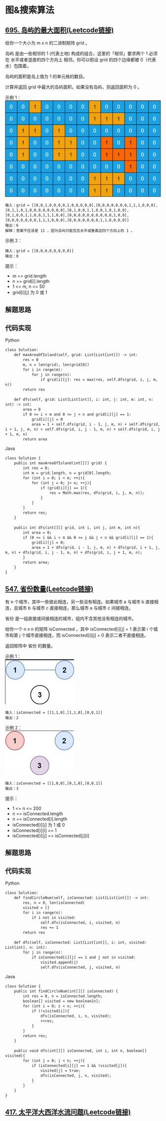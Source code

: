 # 图&搜索算法

## [695. 岛屿的最大面积(Leetcode链接)](https://leetcode-cn.com/problems/max-area-of-island/)
给你一个大小为 m x n 的二进制矩阵 grid 。

岛屿 是由一些相邻的 1 (代表土地) 构成的组合，这里的「相邻」要求两个 1 必须在 水平或者竖直的四个方向上 相邻。你可以假设 grid 的四个边缘都被 0（代表水）包围着。

岛屿的面积是岛上值为 1 的单元格的数目。

计算并返回 grid 中最大的岛屿面积。如果没有岛屿，则返回面积为 0 。

示例 1：  
![avatar](./695.png)  
```
输入：grid = [[0,0,1,0,0,0,0,1,0,0,0,0,0],[0,0,0,0,0,0,0,1,1,1,0,0,0],[0,1,1,0,1,0,0,0,0,0,0,0,0],[0,1,0,0,1,1,0,0,1,0,1,0,0],[0,1,0,0,1,1,0,0,1,1,1,0,0],[0,0,0,0,0,0,0,0,0,0,1,0,0],[0,0,0,0,0,0,0,1,1,1,0,0,0],[0,0,0,0,0,0,0,1,1,0,0,0,0]]  
输出：6  
解释：答案不应该是 11 ，因为岛屿只能包含水平或垂直这四个方向上的 1 。  
```
示例 2：
```
输入：grid = [[0,0,0,0,0,0,0,0]]  
输出：0  
```
提示：
* m == grid.length
* n == grid[i].length
* 1 <= m, n <= 50
* grid[i][j] 为 0 或 1
## 解题思路

## 代码实现
Python
```
class Solution:
    def maxAreaOfIsland(self, grid: List[List[int]]) -> int:
        res = 0
        m, n = len(grid), len(grid[0])
        for i in range(m):
            for j in range(n):
                if grid[i][j]: res = max(res, self.dfs(grid, i, j, m, n))
        return res

    def dfs(self, grid: List[List[int]], i: int, j: int, m: int, n: int) -> int:
        area = 0
        if 0 <= i < m and 0 <= j < n and grid[i][j] == 1:
            grid[i][j] = 0
            area = 1 + self.dfs(grid, i - 1, j, m, n) + self.dfs(grid, i + 1, j, m, n) + self.dfs(grid, i, j - 1, m, n) + self.dfs(grid, i, j + 1, m, n)
        return area
```
Java
```
class Solution {
    public int maxAreaOfIsland(int[][] grid) {
        int res = 0;
        int m = grid.length, n = grid[0].length;
        for (int i = 0; i < m; ++i){
            for (int j = 0; j< n; ++j){
                if (grid[i][j] == 1){
                    res = Math.max(res, dfs(grid, i, j, m, n));
                }
            }
        }
        return res;
    }

    public int dfs(int[][] grid, int i, int j, int m, int n){
        int area = 0;
        if (0 <= i && i < m && 0 <= j && j < n && grid[i][j] == 1){
            grid[i][j] = 0;
            area = 1 + dfs(grid, i - 1, j, m, n) + dfs(grid, i + 1, j, m, n) + dfs(grid, i, j - 1, m, n) + dfs(grid, i, j + 1, m, n);
        }
        return area;
    }
}
```
## [547. 省份数量(Leetcode链接)](https://leetcode-cn.com/problems/number-of-provinces/)
有 n 个城市，其中一些彼此相连，另一些没有相连。如果城市 a 与城市 b 直接相连，且城市 b 与城市 c 直接相连，那么城市 a 与城市 c 间接相连。

省份 是一组直接或间接相连的城市，组内不含其他没有相连的城市。

给你一个 n x n 的矩阵 isConnected ，其中 isConnected[i][j] = 1 表示第 i 个城市和第 j 个城市直接相连，而 isConnected[i][j] = 0 表示二者不直接相连。

返回矩阵中 省份 的数量。

示例 1：  
![avatar](./547(1).png)
```
输入：isConnected = [[1,1,0],[1,1,0],[0,0,1]]  
输出：2
```
示例 2：  
![avatar](./547(2).png) 
```
输入：isConnected = [[1,0,0],[0,1,0],[0,0,1]]  
输出：3
```
提示：
* 1 <= n <= 200
* n == isConnected.length
* n == isConnected[i].length
* isConnected[i][j] 为 1 或 0
* isConnected[i][i] == 1
* isConnected[i][j] == isConnected[j][i]
## 解题思路
## 代码实现
Python
```
class Solution:
    def findCircleNum(self, isConnected: List[List[int]]) -> int:
        res, n = 0, len(isConnected)
        visited = []
        for i in range(n):
            if i not in visited:
                self.dfs(isConnected, i, visited, n)
                res += 1
        return res

    def dfs(self, isConnected: List[List[int]], i: int, visited: List[int], n: int):
        for j in range(n):
            if isConnected[i][j] == 1 and j not in visited:
                visited.append(j)
                self.dfs(isConnected, j, visited, n)
```
Java
```
class Solution {
    public int findCircleNum(int[][] isConnected) {
        int res = 0, n = isConnected.length;
        boolean[] visited = new boolean[n];
        for (int i = 0; i < n; ++i){
            if (!visited[i]){
                dfs(isConnected, i, n, visited);
                ++res;
            }
        }
        return res;
    }

    public void dfs(int[][] isConnected, int i, int n, boolean[] visited){
        for (int j = 0; j < n; ++j){
            if (isConnected[i][j] == 1 && !visited[j]){
                visited[j] = true;
                dfs(isConnected, j, n, visited);
            }
        }
    }
}
```
## [417. 太平洋大西洋水流问题(Leetcode链接)](https://leetcode-cn.com/problems/pacific-atlantic-water-flow/)
